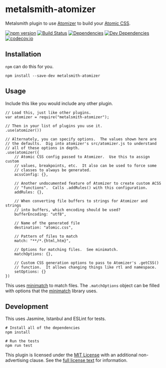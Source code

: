 metalsmith-atomizer
===================

Metalsmith plugin to use [Atomizer] to build your [Atomic CSS].

[![npm version][npm-badge]][npm-link]
[![Build Status][travis-badge]][travis-link]
[![Dependencies][dependencies-badge]][dependencies-link]
[![Dev Dependencies][devdependencies-badge]][devdependencies-link]
[![codecov.io][codecov-badge]][codecov-link]


Installation
------------

`npm` can do this for you.

    npm install --save-dev metalsmith-atomizer


Usage
-----

Include this like you would include any other plugin.

    // Load this, just like other plugins.
    var atomizer = require("metalsmith-atomizer");

    // Then in your list of plugins you use it.
    .use(atomizer())

    // Alternately, you can specify options.  The values shown here are
    // the defaults.  Dig into atomizer's src/atomizer.js to understand
    // all of these options in depth.
    .use(atomizer({
        // Atomic CSS config passed to Atomizer.  Use this to assign custom
        // values, breakpoints, etc.  It also can be used to force some
        // classes to always be generated.
        acssConfig: {},

        // Another undocumented feature of Atomizer to create custom ACSS
        // "functions".  Calls .addRules() with this configuration.
        addRules: {},

        // When converting file buffers to strings for Atomizer and strings
        // into buffers, which encoding should be used?
        bufferEncoding: "utf8",

        // Name of the generated file
        destination: "atomic.css",

        // Pattern of files to match
        match: "**/*.{html,htm}",

        // Options for matching files.  See minimatch.
        matchOptions: {},

        // Custom CSS generation options to pass to Atomizer's .getCSS()
        // function.  It allows changing things like rtl and namespace.
        setOptions: {}
    })

This uses [minimatch] to match files.  The `.matchOptions` object can be filled with options that the [minimatch] library uses.


Development
-----------

This uses Jasmine, Istanbul and ESLint for tests.

    # Install all of the dependencies
    npm install

    # Run the tests
    npm run test

This plugin is licensed under the [MIT License][License] with an additional non-advertising clause.  See the [full license text][License] for information.


[Atomic CSS]: http://acss.io/
[Atomizer]: https://github.com/yahoo/atomizer
[codecov-badge]: https://codecov.io/github/tests-always-included/metalsmith-atomizer/coverage.svg?branch=master
[codecov-link]: https://codecov.io/github/tests-always-included/metalsmith-atomizer?branch=master
[dependencies-badge]: https://david-dm.org/tests-always-included/metalsmith-atomizer.png
[dependencies-link]: https://david-dm.org/tests-always-included/metalsmith-atomizer
[devdependencies-badge]: https://david-dm.org/tests-always-included/metalsmith-atomizer/dev-status.png
[devdependencies-link]: https://david-dm.org/tests-always-included/metalsmith-atomizer#info=devDependencies
[License]: LICENSE.md
[minimatch]: https://github.com/isaacs/minimatch
[npm-badge]: https://badge.fury.io/js/metalsmith-atomizer.svg
[npm-link]: https://npmjs.org/package/metalsmith-atomizer
[travis-badge]: https://secure.travis-ci.org/tests-always-included/metalsmith-atomizer.png
[travis-link]: http://travis-ci.org/tests-always-included/metalsmith-atomizer
